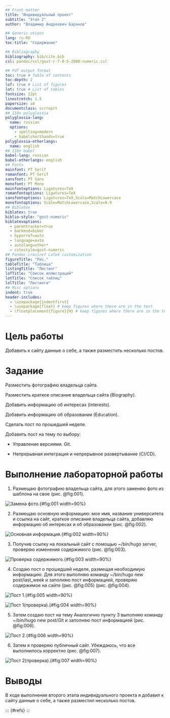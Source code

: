 ```yaml
---
## Front matter
title: "Индивидуальный проект"
subtitle: "Этап 2"
author: "Владимир Андреевич Баранов"

## Generic otions
lang: ru-RU
toc-title: "Содержание"

## Bibliography
bibliography: bib/cite.bib
csl: pandoc/csl/gost-r-7-0-5-2008-numeric.csl

## Pdf output format
toc: true # Table of contents
toc-depth: 2
lof: true # List of figures
lot: true # List of tables
fontsize: 12pt
linestretch: 1.5
papersize: a4
documentclass: scrreprt
## I18n polyglossia
polyglossia-lang:
  name: russian
  options:
	- spelling=modern
	- babelshorthands=true
polyglossia-otherlangs:
  name: english
## I18n babel
babel-lang: russian
babel-otherlangs: english
## Fonts
mainfont: PT Serif
romanfont: PT Serif
sansfont: PT Sans
monofont: PT Mono
mainfontoptions: Ligatures=TeX
romanfontoptions: Ligatures=TeX
sansfontoptions: Ligatures=TeX,Scale=MatchLowercase
monofontoptions: Scale=MatchLowercase,Scale=0.9
## Biblatex
biblatex: true
biblio-style: "gost-numeric"
biblatexoptions:
  - parentracker=true
  - backend=biber
  - hyperref=auto
  - language=auto
  - autolang=other*
  - citestyle=gost-numeric
## Pandoc-crossref LaTeX customization
figureTitle: "Рис."
tableTitle: "Таблица"
listingTitle: "Листинг"
lofTitle: "Список иллюстраций"
lotTitle: "Список таблиц"
lolTitle: "Листинги"
## Misc options
indent: true
header-includes:
  - \usepackage{indentfirst}
  - \usepackage{float} # keep figures where there are in the text
  - \floatplacement{figure}{H} # keep figures where there are in the text
---
```


# Цель работы

Добавить к сайту данные о себе, а также разместить несколько постов.

# Задание

Разместить фотографию владельца сайта.

Разместить краткое описание владельца сайта (Biography).

Добавить информацию об интересах (Interests).

Добавить информацию об образовании (Education).

Сделать пост по прошедшей неделе.

Добавить пост на тему по выбору:

   - Управление версиями. Git.
   
   - Непрерывная интеграция и непрерывное развертывание (CI/CD).

# Выполнение лабораторной работы

1. Размещаю фотографию владельца сайта, для этого заменяю фото из шаблона на свое (рис. @fig:001).

![Замена фото.](image/1.png){#fig:001 width=90%}

2. Размещаю основную информацию: мое имя, название университета и ссылка на сайт, краткое описание владельца сайта, добавляю информацию об интересах и об образовании (рис. @fig:002).

![Основная информация.](image/2.png){#fig:002 width=90%}

3. Получив ссылку на локальный сайт с помощью ~/bin/hugo server, проверяю изменения содержимого (рис. @fig:003).

![Проверка содержимого.](image/3.png){#fig:003 width=90%}

4. Создаю пост о прошедшей неделе, размещая необходимую информацию. Для этого выполняю команду ~/bin/hugo new post/last_week и заполняю пост информацией, проверяю содержимое на сайте (рис. @fig:005) (рис. @fig:004).

![Пост 1.](image/5.png){#fig:005 width=90%}

![Пост 1(проверка).](image/4.png){#fig:004 width=90%}

5. Затем создаю пост на тему Аналогично пункту 3 выполняю команду ~/bin/hugo new post/Git и заполняю пост информацией (рис. @fig:006).

![Пост 2.](image/6.png){#fig:006 width=90%}

6. Затем я проверяю публичный сайт. Убеждаюсь, что все выполнилось корректно (рис. @fig:007).

![Пост 2(проверка).](image/7.png){#fig:007 width=90%}

# Выводы

В ходе выполнения второго этапа индивидуального проекта я добавил к сайту данные о себе, а также разместил несколько постов.

::: {#refs}
:::
